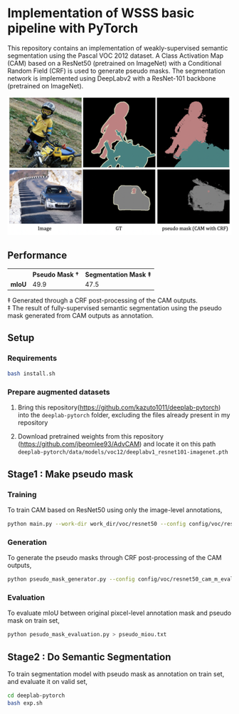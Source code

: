 # Implementation of WSSS basic pipeline with PyTorch

This repository contains an implementation of weakly-supervised semantic segmentation using the Pascal VOC 2012 dataset. A Class Activation Map (CAM) based on a ResNet50 (pretrained on ImageNet) with a Conditional Random Field (CRF) is used to generate pseudo masks. The segmentation network is implemented using DeepLabv2 with a ResNet-101 backbone (pretrained on ImageNet).

![Data](demo.png)


## Performance

<table>
    <tr>
        <th></th>
        <th>Pseudo Mask &dagger;</th>
        <th>Segmentation Mask &Dagger;</th>
    </tr>
    <tr>
        <td><strong>mIoU</strong></td>
        <td>49.9</td>
        <td>47.5</td>
    </tr>
</table>

&Dagger; Generated through a CRF post-processing of the CAM outputs.<br>
&Dagger; The result of fully-supervised semantic segmentation using the pseudo mask generated from CAM outputs as annotation.


## Setup

### Requirements
```sh
bash install.sh 
```


### Prepare augmented datasets

1. Bring this repository(https://github.com/kazuto1011/deeplab-pytorch) into the `deeplab-pytorch` folder, excluding the files already present in my repository

2. Download pretrained weights from this repository (https://github.com/jbeomlee93/AdvCAM) and locate it on this path ```deeplab-pytorch/data/models/voc12/deeplabv1_resnet101-imagenet.pth```


## Stage1 : Make pseudo mask

### Training
To train CAM based on ResNet50 using only the image-level annotations,
```sh
python main.py --work-dir work_dir/voc/resnet50 --config config/voc/resnet50_cam_m.yaml
```

### Generation
To generate the pseudo masks through CRF post-processing of the CAM outputs, 
```sh
python pseudo_mask_generator.py --config config/voc/resnet50_cam_m_eval.yaml
```

### Evaluation
To evaluate mIoU between original pixcel-level annotation mask and pseudo mask on train set, 
```sh
python pesudo_mask_evaluation.py > pseudo_miou.txt
```


## Stage2 : Do Semantic Segmentation

To train segmentation model with pseudo mask as annotation on train set, and evaluate it on valid set, 

```sh
cd deeplab-pytorch
bash exp.sh
```
